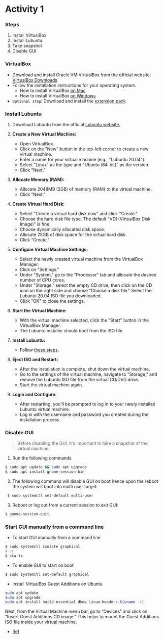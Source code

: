 # Activity 1

### Steps 

1. Install VirtualBox
2. Install Lubuntu
3. Take snapshot
4. Disable GUI

### VirtualBox

- Download and install Oracle VM VirtualBox from the official website: [VirtualBox Downloads](https://www.virtualbox.org/).
- Follow the installation instructions for your operating system.
  - How to install VirtualBox [on Mac](https://cs.hofstra.edu/docs/pages/guides/vbox_mac.html)
  - How to install VirtualBox [on Windows](https://cs.hofstra.edu/docs/pages/guides/vbox_windows.html)
- `Optional step`: Download and install the [extension pack](https://www.virtualbox.org/)

### Install Lubuntu

1. Download Lubuntu from the official [Lubuntu website.](https://lubuntu.me/)

2. **Create a New Virtual Machine:**
   - Open VirtualBox.
   - Click on the "New" button in the top-left corner to create a new virtual machine.
   - Enter a name for your virtual machine (e.g., "Lubuntu 20.04").
   - Select "Linux" as the type and "Ubuntu (64-bit)" as the version.
   - Click "Next."

3. **Allocate Memory (RAM):**
   - Allocate 2048MB (2GB) of memory (RAM) to the virtual machine.
   - Click "Next."

4. **Create Virtual Hard Disk:**
   - Select "Create a virtual hard disk now" and click "Create."
   - Choose the hard disk file type. The default "VDI (VirtualBox Disk Image)" is fine.
   - Choose dynamically allocated disk space.
   - Allocate 25GB of disk space for the virtual hard disk.
   - Click "Create."

5. **Configure Virtual Machine Settings:**
   - Select the newly created virtual machine from the VirtualBox Manager.
   - Click on "Settings."
   - Under "System," go to the "Processor" tab and allocate the desired number of CPU cores.
   - Under "Storage," select the empty CD drive, then click on the CD icon on the right side and choose "Choose a disk file." Select the Lubuntu 20.04 ISO file you downloaded.
   - Click "OK" to close the settings.

6. **Start the Virtual Machine:**
   - With the virtual machine selected, click the "Start" button in the VirtualBox Manager.
   - The Lubuntu installer should boot from the ISO file.

7. **Install Lubuntu:**
   - Follow [these steps](https://www.tecmint.com/install-lubuntu/). 

8. **Eject ISO and Restart:**
   - After the installation is complete, shut down the virtual machine.
   - Go to the settings of the virtual machine, navigate to "Storage," and remove the Lubuntu ISO file from the virtual CD/DVD drive.
   - Start the virtual machine again.

9. **Login and Configure:**
    - After restarting, you'll be prompted to log in to your newly installed Lubuntu virtual machine.
    - Log in with the username and password you created during the installation process.


### Disable GUI

> Before disabling the GUI, it's important to take a snapshot of the virtual machine.

1. Run the following commands
```bash
$ sudo apt update && sudo apt upgrade
$ sudo apt install gnome-session-bin

```

2. The following command will disable GUI on boot hence upon the reboot the system will boot into multi user target:
```bash
 $ sudo systemctl set-default multi-user
```
3. Reboot or log out from a current session to exit GUI:
```bash
$ gnome-session-quit
```

### Start GUI manually from a command line

- To start GUI manually from a command line
```bash
$ sudo systemctl isolate graphical
# or
$ startx
``` 

- To enable GUI to start on boot
```bash
$ sudo systemctl set-default graphical
```


- Install VirtualBox Guest Additions on Ubuntu
```bash
sudo apt update
sudo apt upgrade
sudo apt install build-essential dkms linux-headers-$(uname -r)
``` 
Next, from the Virtual Machine menu bar, go to “Devices” and click on "Insert Guest Additions CD image." This helps to mount the Guest Additions ISO file inside your virtual machine.

<!-- 
- (For Gnome) To start GUI manually from a command line
```bash
sudo systemctl start gdm3
```
-->

<!-- 
- Install VirtualBox Guest Additions on Ubuntu
```bash
sudo apt update
sudo apt upgrade
sudo apt install build-essential dkms linux-headers-$(uname -r)
``` 
Next, from the Virtual Machine menu bar, go to “Devices” and click on "Insert Guest Additions CD image." This helps to mount the Guest Additions ISO file inside your virtual machine.
https://linuxiac.com/ubuntu-with-virtualbox/
-->

- [Ref](https://linuxconfig.org/how-to-disable-enable-gui-on-boot-in-ubuntu-20-04-focal-fossa-linux-desktop)
